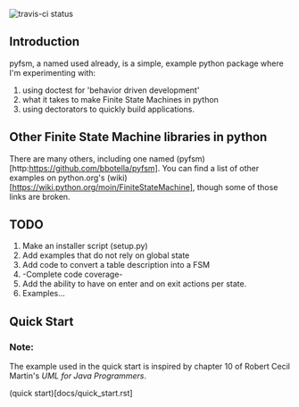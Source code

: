 
![travis-ci status](https://travis-ci.org/yannpaul/pyfsm.svg?branch=master)

## Introduction

pyfsm, a named used already, is a simple, example python package where I'm
experimenting with:

1. using doctest for 'behavior driven development'
2. what it takes to make Finite State Machines in python
3. using dectorators to quickly build applications.

## Other Finite State Machine libraries in python

There are many others, including one named 
(pyfsm)[http:https://github.com/bbotella/pyfsm]. You can find a list of other 
examples on python.org's 
(wiki)[https://wiki.python.org/moin/FiniteStateMachine], though some of
those links are broken. 

## TODO

1. Make an installer script (setup.py)
2. Add examples that do not rely on global state
3. Add code to convert a table description into a FSM
4. -Complete code coverage-
5. Add the ability to have on enter and on exit actions per state. 
6. Examples...

## Quick Start

### Note:
   The example used in the quick start is inspired by chapter 10 of Robert 
   Cecil Martin's *UML for Java Programmers*. 

(quick start)[docs/quick_start.rst]
